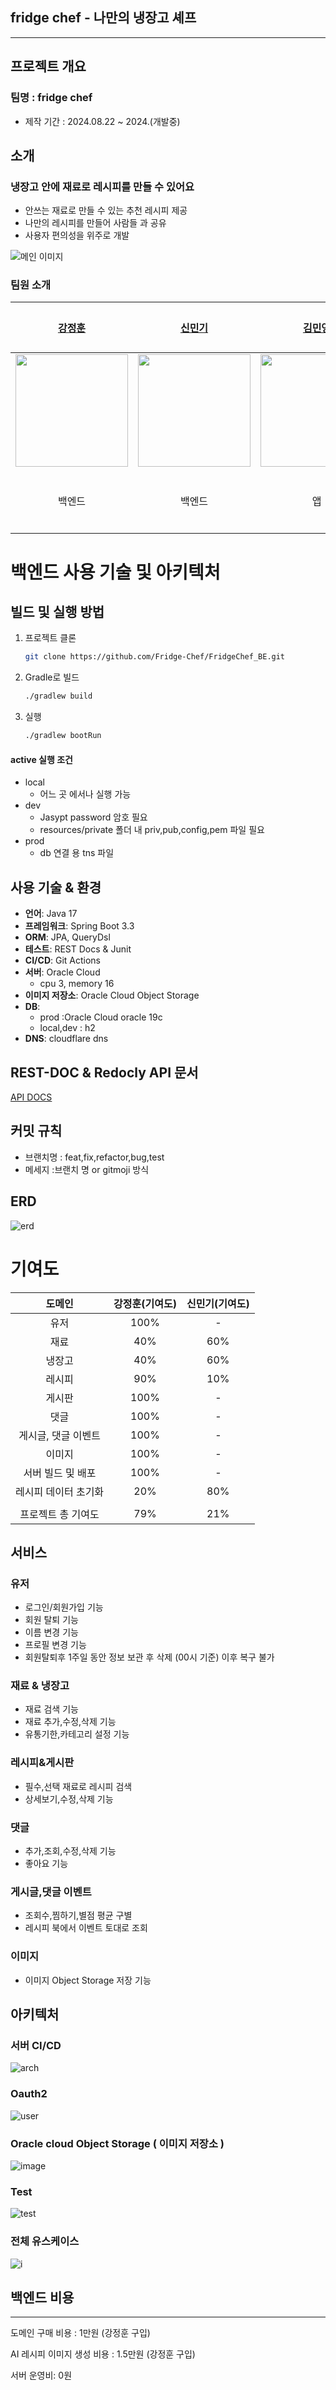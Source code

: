 ## fridge chef - 나만의 냉장고 셰프

---

## 프로젝트 개요
### 팀명 : fridge chef

- 제작 기간 : 2024.08.22 ~ 2024.(개발중)

## 소개
### 냉장고 안에 재료로 레시피를 만들 수 있어요

- 안쓰는 재료로 만들 수 있는 추천 레시피 제공
- 나만의 레시피를 만들어 사람들 과 공유
- 사용자 편의성을 위주로 개발

![메인 이미지](docs/intro.png)


### 팀원 소개

| [강정훈](https://github.com/JHKoder) | [신민기](https://github.com/ABCganada) | [김민영](https://github.com/alsendrha) | 이서인  |
|:-----------------------:|:-----------------------------------:|:-----------------------------------:|:----:|
| <img src="https://avatars.githubusercontent.com/u/105915960?v=4" width="180"/> | <img src="https://avatars.githubusercontent.com/u/96655921?s=96&v=4" width="180"/> |<img src="https://avatars.githubusercontent.com/u/95726561?s=96&v=4" width="180"/> |         |
| 백엔드  |  백엔드 |  앱 |  디자이너   |

# 백엔드 사용 기술 및 아키텍처

## 빌드 및 실행 방법

1. 프로젝트 클론
   ```bash
   git clone https://github.com/Fridge-Chef/FridgeChef_BE.git
   ```
2. Gradle로 빌드
   ```bash
   ./gradlew build
   ```
3. 실행
   ```bash
   ./gradlew bootRun
   ```

#### active 실행 조건
- local
    - 어느 곳 에서나 실행 가능
- dev
    - Jasypt password 암호 필요
    - resources/private 폴더 내 priv,pub,config,pem 파일 필요
- prod
    - db 연결 용 tns 파일

## 사용 기술 & 환경

- **언어**: Java 17
- **프레임워크**: Spring Boot 3.3
- **ORM**: JPA, QueryDsl
- **테스트**: REST Docs & Junit
- **CI/CD**: Git Actions
- **서버**: Oracle Cloud
    - cpu 3, memory 16
- **이미지 저장소**: Oracle Cloud Object Storage
- **DB**:
    - prod :Oracle Cloud oracle 19c
    - local,dev : h2
- **DNS**: cloudflare dns

## REST-DOC & Redocly API 문서

[API DOCS](https://fridgebe.site/docs.html)

## 커밋 규칙

- 브랜치명 : feat,fix,refactor,bug,test
- 메세지 :브랜치 명 or gitmoji 방식

## ERD

![erd](docs/db_erd6.png)

# 기여도

|     도메인     | 강정훈(기여도) | 신민기(기여도) |
|:-----------:|:--------:|:--------:|
|     유저      |   100%   |    -     |
|     재료      |   40%    |   60%    |
|     냉장고     |   40%    |   60%    |
|     레시피     |   90%    |   10%    |
|     게시판     |   100%   |    -     |
|     댓글      |   100%   |    -     |
| 게시글, 댓글 이벤트 |   100%   |    -     |
|     이미지     |   100%   |    -     |
| 서버 빌드 및 배포  |   100%   |    -     |
| 레시피 데이터 초기화 |   20%    |   80%    |
|             |          |          |
| 프로젝트 총 기여도  |   79%    |   21%    |

## 서비스
### 유저
- 로그인/회원가입 기능
- 회원 탈퇴 기능
- 이름 변경 기능
- 프로필 변경 기능
- 회원탈퇴후 1주일 동안 정보 보관 후 삭제 (00시 기준) 이후 복구 불가
### 재료 & 냉장고
- 재료 검색 기능
- 재료 추가,수정,삭제 기능
- 유통기한,카테고리 설정 기능
### 레시피&게시판
- 필수,선택 재료로 레시피 검색
- 상세보기,수정,삭제 기능
### 댓글
- 추가,조회,수정,삭제 기능
- 좋아요 기능
### 게시글,댓글 이벤트
- 조회수,찜하기,별점 평균 구별
- 레시피 북에서 이벤트 토대로 조회
### 이미지
- 이미지 Object Storage 저장 기능

## 아키텍처

### 서버 CI/CD

![arch](docs/architecture.png)

### Oauth2

![user](docs/user.png)

### Oracle cloud Object Storage ( 이미지 저장소 )

![image](docs/image.png)

### Test

![test](docs/test.png)




### 전체 유스케이스

![i](docs/img.png)


## 백엔드 비용

---

도메인 구매 비용 : 1만원 (강정훈 구입)<p>
AI 레시피 이미지 생성 비용 : 1.5만원 (강정훈 구입)<p>
서버 운영비: 0원





